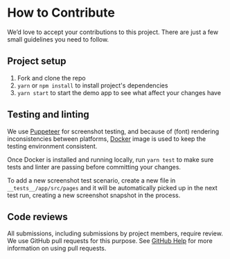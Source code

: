 # How to Contribute

We’d love to accept your contributions to this project. There are just a few small guidelines you need to follow.


## Project setup

1. Fork and clone the repo
2. `yarn` or `npm install` to install project's dependencies
3. `yarn start` to start the demo app to see what affect your changes have

## Testing and linting

We use [Puppeteer](https://github.com/GoogleChrome/puppeteer) for screenshot testing, and because of (font) rendering inconsistencies between platforms, [Docker](https://www.docker.com/community-edition) image is used to keep the testing environment consistent.

Once Docker is installed and running locally, run `yarn test` to make sure tests and linter are passing before committing your changes.

To add a new screenshot test scenario, create a new file in `__tests__/app/src/pages` and it will be automatically picked up in the next test run, creating a new screenshot snapshot in the process.

## Code reviews

All submissions, including submissions by project members, require review. We use GitHub pull requests for this purpose. See [GitHub Help](https://help.github.com/articles/about-pull-requests/) for more information on using pull requests.